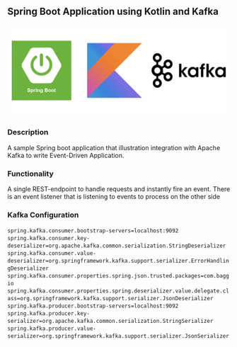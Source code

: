 ## Spring Boot Application using Kotlin and Kafka
![](logo.png)
###  Description
 A sample Spring boot application that illustration integration 
 with Apache Kafka to write Event-Driven Application.

### Functionality
A single REST-endpoint to handle requests 
and instantly fire an event. There is an event listener 
that is listening to events to process on the other side

### Kafka Configuration
``
spring.kafka.consumer.bootstrap-servers=localhost:9092
spring.kafka.consumer.key-deserializer=org.apache.kafka.common.serialization.StringDeserializer
spring.kafka.consumer.value-deserializer=org.springframework.kafka.support.serializer.ErrorHandlingDeserializer
spring.kafka.consumer.properties.spring.json.trusted.packages=com.baggio
spring.kafka.consumer.properties.spring.deserializer.value.delegate.class=org.springframework.kafka.support.serializer.JsonDeserializer
spring.kafka.producer.bootstrap-servers=localhost:9092
spring.kafka.producer.key-serializer=org.apache.kafka.common.serialization.StringSerializer
spring.kafka.producer.value-serializer=org.springframework.kafka.support.serializer.JsonSerializer
``